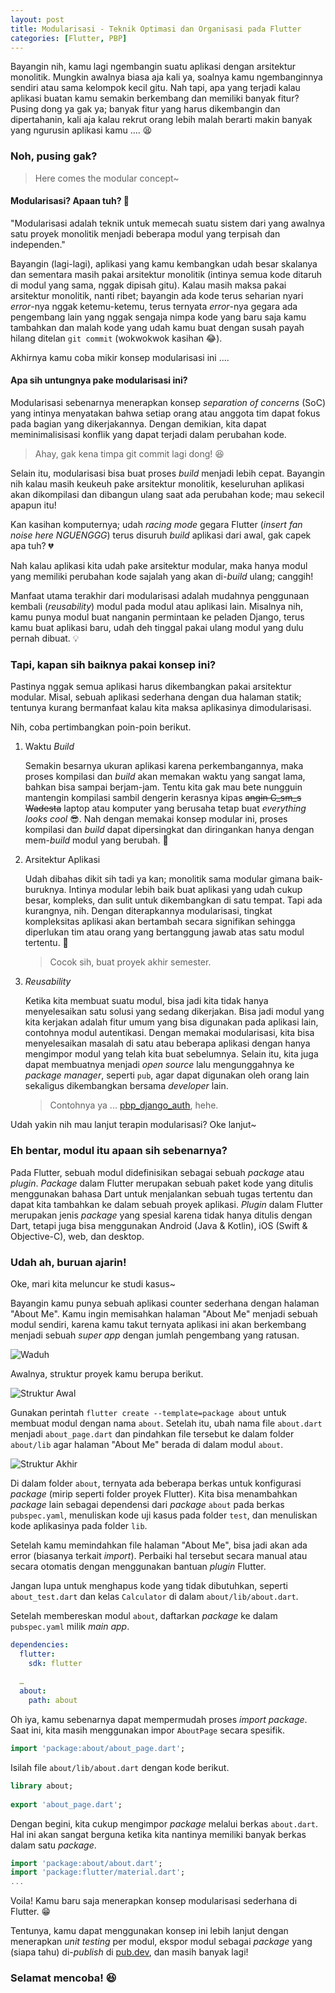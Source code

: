 ```yaml
---
layout: post
title: Modularisasi - Teknik Optimasi dan Organisasi pada Flutter
categories: [Flutter, PBP]
---
```


Bayangin nih, kamu lagi ngembangin suatu aplikasi dengan arsitektur monolitik. Mungkin awalnya biasa aja kali ya, soalnya kamu ngembanginnya sendiri atau sama kelompok kecil gitu. Nah tapi, apa yang terjadi kalau aplikasi buatan kamu semakin berkembang dan memiliki banyak fitur? Pusing dong ya gak ya; banyak fitur yang harus dikembangin dan dipertahanin, kali aja kalau rekrut orang lebih malah berarti makin banyak yang ngurusin aplikasi kamu .... 😫

### Noh, pusing gak?

> Here comes the modular concept~

#### Modularisasi? Apaan tuh? 🤔

"Modularisasi adalah teknik untuk memecah suatu sistem dari yang awalnya satu proyek monolitik menjadi beberapa modul yang terpisah dan independen."

Bayangin (lagi-lagi), aplikasi yang kamu kembangkan udah besar skalanya dan sementara masih pakai arsitektur monolitik (intinya semua kode ditaruh di modul yang sama, nggak dipisah gitu). Kalau masih maksa pakai arsitektur monolitik, nanti ribet; bayangin ada kode terus seharian nyari *error*-nya nggak ketemu-ketemu, terus ternyata *error*-nya gegara ada pengembang lain yang nggak sengaja nimpa kode yang baru saja kamu tambahkan dan malah kode yang udah kamu buat dengan susah payah hilang ditelan `git commit` (wokwokwok kasihan 😂).

Akhirnya kamu coba mikir konsep modularisasi ini ....

#### Apa sih untungnya pake modularisasi ini?

Modularisasi sebenarnya menerapkan konsep *separation of concerns* (SoC) yang intinya menyatakan bahwa setiap orang atau anggota tim dapat fokus pada bagian yang dikerjakannya. Dengan demikian, kita dapat meminimalisisasi konflik yang dapat terjadi dalam perubahan kode.

> Ahay, gak kena timpa git commit lagi dong! 😆

Selain itu, modularisasi bisa buat proses *build* menjadi lebih cepat. Bayangin nih kalau masih keukeuh pake arsitektur monolitik, keseluruhan aplikasi akan dikompilasi dan dibangun ulang saat ada perubahan kode; mau sekecil apapun itu!

Kan kasihan komputernya; udah *racing mode* gegara Flutter (*insert fan noise here NGUENGGG*) terus disuruh *build* aplikasi dari awal, gak capek apa tuh? 💔

Nah kalau aplikasi kita udah pake arsitektur modular, maka hanya modul yang memiliki perubahan kode sajalah yang akan di-*build* ulang; canggih!

Manfaat utama terakhir dari modularisasi adalah mudahnya penggunaan kembali (*reusability*) modul pada modul atau aplikasi lain. Misalnya nih, kamu punya modul buat nanganin permintaan ke peladen Django, terus kamu buat aplikasi baru, udah deh tinggal pakai ulang modul yang dulu pernah dibuat. 💡

### Tapi, kapan sih baiknya pakai konsep ini?

Pastinya nggak semua aplikasi harus dikembangkan pakai arsitektur modular. Misal, sebuah aplikasi sederhana dengan dua halaman statik; tentunya kurang bermanfaat kalau kita maksa aplikasinya dimodularisasi.

Nih, coba pertimbangkan poin-poin berikut.

1. Waktu *Build*

    Semakin besarnya ukuran aplikasi karena perkembangannya, maka proses kompilasi dan *build* akan memakan waktu yang sangat lama, bahkan bisa sampai berjam-jam. Tentu kita gak mau bete nungguin mantengin kompilasi sambil dengerin kerasnya kipas ~~angin C_sm_s Wadesta~~ laptop atau komputer yang berusaha tetap buat *everything looks cool* 😎. Nah dengan memakai konsep modular ini, proses kompilasi dan *build* dapat dipersingkat dan diringankan hanya dengan mem-*build* modul yang berubah. 🤟

2. Arsitektur Aplikasi

    Udah dibahas dikit sih tadi ya kan; monolitik sama modular gimana baik-buruknya. Intinya modular lebih baik buat aplikasi yang udah cukup besar, kompleks, dan sulit untuk dikembangkan di satu tempat. Tapi ada kurangnya, nih. Dengan diterapkannya modularisasi, tingkat kompleksitas aplikasi akan bertambah secara signifikan sehingga diperlukan tim atau orang yang bertanggung jawab atas satu modul tertentu. 🤔

    > Cocok sih, buat proyek akhir semester.

3. *Reusability*

    Ketika kita membuat suatu modul, bisa jadi kita tidak hanya menyelesaikan satu solusi yang sedang dikerjakan. Bisa jadi modul yang kita kerjakan adalah fitur umum yang bisa digunakan pada aplikasi lain, contohnya modul autentikasi. Dengan memakai modularisasi, kita bisa menyelesaikan masalah di satu atau beberapa aplikasi dengan hanya mengimpor modul yang telah kita buat sebelumnya. Selain itu, kita juga dapat membuatnya menjadi *open source* lalu mengunggahnya ke *package manager*, seperti `pub`, agar dapat digunakan oleh orang lain sekaligus dikembangkan bersama *developer* lain.

    > Contohnya ya ... [pbp_django_auth](https://pub.dev/packages/pbp_django_auth), hehe.

Udah yakin nih mau lanjut terapin modularisasi? Oke lanjut~

### Eh bentar, modul itu apaan sih sebenarnya?

Pada Flutter, sebuah modul didefinisikan sebagai sebuah *package* atau *plugin*. *Package* dalam Flutter merupakan sebuah paket kode yang ditulis menggunakan bahasa Dart untuk menjalankan sebuah tugas tertentu dan dapat kita tambahkan ke dalam sebuah proyek aplikasi. *Plugin* dalam Flutter merupakan jenis *package* yang spesial karena tidak hanya ditulis dengan Dart, tetapi juga bisa menggunakan Android (Java & Kotlin), iOS (Swift & Objective-C), web, dan desktop.

### Udah ah, buruan ajarin!

Oke, mari kita meluncur ke studi kasus~

Bayangin kamu punya sebuah aplikasi counter sederhana dengan halaman "About Me". Kamu ingin memisahkan halaman "About Me" menjadi sebuah modul sendiri, karena kamu takut ternyata aplikasi ini akan berkembang menjadi sebuah *super app* dengan jumlah pengembang yang ratusan.

![Waduh](https://i.ibb.co/LvQLQFZ/9a24d48eafa6ba090c13cb91bcda5323.jpg)

Awalnya, struktur proyek kamu berupa berikut.

![Struktur Awal](https://i.ibb.co/fQ2X7sR/Selection-2548.png)

Gunakan perintah `flutter create --template=package about` untuk membuat modul dengan nama `about`. Setelah itu, ubah nama file `about.dart` menjadi `about_page.dart` dan pindahkan file tersebut ke dalam folder `about/lib` agar halaman "About Me" berada di dalam modul `about`.

![Struktur Akhir](https://i.ibb.co/xMB2jS2/Selection-2549.png)

Di dalam folder `about`, ternyata ada beberapa berkas untuk konfigurasi *package* (mirip seperti folder proyek Flutter). Kita bisa menambahkan *package* lain sebagai dependensi dari *package* `about` pada berkas `pubspec.yaml`, menuliskan kode uji kasus pada folder `test`, dan menuliskan kode aplikasinya pada folder `lib`.

Setelah kamu memindahkan file halaman "About Me", bisa jadi akan ada error (biasanya terkait *import*). Perbaiki hal tersebut secara manual atau secara otomatis dengan menggunakan bantuan *plugin* Flutter.

Jangan lupa untuk menghapus kode yang tidak dibutuhkan, seperti `about_test.dart` dan kelas `Calculator` di dalam `about/lib/about.dart`.

Setelah membereskan modul `about`, daftarkan *package* ke dalam `pubspec.yaml` milik *main app*.

```yaml
dependencies:
  flutter:
    sdk: flutter
  
  … 
  about:
    path: about
```

Oh iya, kamu sebenarnya dapat mempermudah proses *import package*. Saat ini, kita masih menggunakan impor `AboutPage` secara spesifik.

```dart
import 'package:about/about_page.dart';
```

Isilah file `about/lib/about.dart` dengan kode berikut.

```dart
library about;
 
export 'about_page.dart';
```

Dengan begini, kita cukup mengimpor *package* melalui berkas `about.dart`. Hal ini akan sangat berguna ketika kita nantinya memiliki banyak berkas dalam satu *package*.

```dart
import 'package:about/about.dart';
import 'package:flutter/material.dart';
...
```

Voila! Kamu baru saja menerapkan konsep modularisasi sederhana di Flutter. 😁

Tentunya, kamu dapat menggunakan konsep ini lebih lanjut dengan menerapkan *unit testing* per modul, ekspor modul sebagai *package* yang (siapa tahu) di-*publish* di [pub.dev](https://pub.dev/), dan masih banyak lagi!

### Selamat mencoba! 😆
